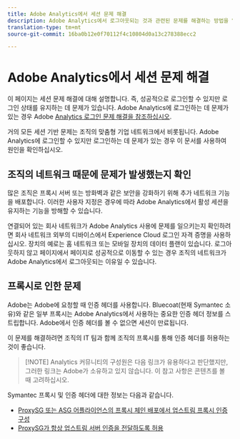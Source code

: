 ```yaml
---
title: Adobe Analytics에서 세션 문제 해결
description: Adobe Analytics에서 로그아웃되는 것과 관련된 문제를 해결하는 방법을 알아봅니다.
translation-type: tm+mt
source-git-commit: 16ba0b12e0f70112f4c10804d0a13c278388ecc2

---
```



# Adobe Analytics에서 세션 문제 해결

이 페이지는 세션 문제 해결에 대해 설명합니다. 즉, 성공적으로 로그인할 수 있지만 로그인 상태를 유지하는 데 문제가 있습니다. Adobe Analytics에 로그인하는 데 문제가 있는 경우 Adobe [Analytics 로그인 문제 해결을 참조하십시오](troubleshoot-login.md).

거의 모든 세션 기반 문제는 조직의 맞춤형 기업 네트워크에서 비롯됩니다. Adobe Analytics에 로그인할 수 있지만 로그인하는 데 문제가 있는 경우 이 문서를 사용하여 원인을 확인하십시오.

## 조직의 네트워크 때문에 문제가 발생했는지 확인

많은 조직은 프록시 서버 또는 방화벽과 같은 보안을 강화하기 위해 추가 네트워크 기능을 배포합니다. 이러한 사용자 지정은 경우에 따라 Adobe Analytics에서 활성 세션을 유지하는 기능을 방해할 수 있습니다.

연결되어 있는 회사 네트워크가 Adobe Analytics 사용에 문제를 일으키는지 확인하려면 회사 네트워크 외부의 디바이스에서 Experience Cloud 로그인 자격 증명을 사용하십시오. 장치의 예로는 홈 네트워크 또는 모바일 장치의 데이터 플랜이 있습니다. 로그아웃하지 않고 페이지에서 페이지로 성공적으로 이동할 수 있는 경우 조직의 네트워크가 Adobe Analytics에서 로그아웃되는 이유일 수 있습니다.

## 프록시로 인한 문제

Adobe는 Adobe에 요청할 때 인증 헤더를 사용합니다. Bluecoat(현재 Symantec 소유)와 같은 일부 프록시는 Adobe Analytics에서 사용하는 중요한 인증 헤더 정보를 스트립합니다. Adobe에서 인증 헤더를 볼 수 없으면 세션이 만료됩니다.

이 문제를 해결하려면 조직의 IT 팀과 함께 조직의 프록시를 통해 인증 헤더를 허용하는 것이 좋습니다.

> [!NOTE] Analytics 커뮤니티의 구성원은 다음 링크가 유용하다고 판단했지만, 그러한 링크는 Adobe가 소유하고 있지 않습니다. 이 참고 사항은 콘텐츠를 볼 때 고려하십시오.

Symantec 프록시 및 인증 헤더에 대한 정보는 다음과 같습니다.

* [ProxySG 또는 ASG 어플라이언스의 프록시 체인 배포에서 업스트림 프록시 인증 구성](https://support.symantec.com/en_US/article.TECH246122.html)
* [ProxySG가 항상 업스트림 서버 인증을 전달하도록 허용](https://support.symantec.com/en_US/article.TECH244708.html)
